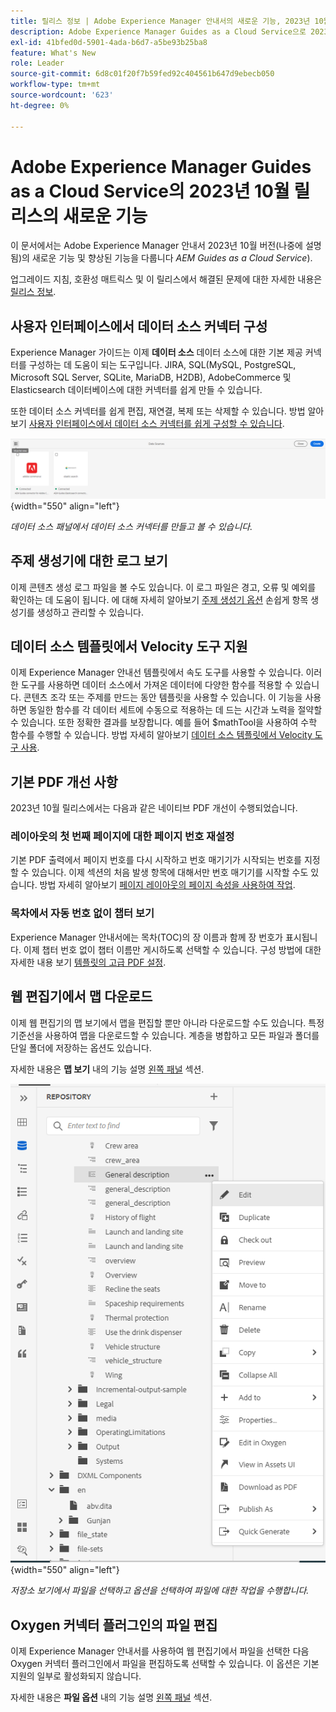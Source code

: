 ```yaml
---
title: 릴리스 정보 | Adobe Experience Manager 안내서의 새로운 기능, 2023년 10월 릴리스
description: Adobe Experience Manager Guides as a Cloud Service으로 2023년 10월 릴리스의 새로운 기능과 향상된 기능을 알아보십시오.
exl-id: 41bfed0d-5901-4ada-b6d7-a5be93b25ba8
feature: What's New
role: Leader
source-git-commit: 6d8c01f20f7b59fed92c404561b647d9ebecb050
workflow-type: tm+mt
source-wordcount: '623'
ht-degree: 0%

---
```


# Adobe Experience Manager Guides as a Cloud Service의 2023년 10월 릴리스의 새로운 기능

이 문서에서는 Adobe Experience Manager 안내서 2023년 10월 버전(나중에 설명됨)의 새로운 기능 및 향상된 기능을 다룹니다 *AEM Guides as a Cloud Service*).

업그레이드 지침, 호환성 매트릭스 및 이 릴리스에서 해결된 문제에 대한 자세한 내용은 [릴리스 정보](release-notes-2023-10-0.md).


## 사용자 인터페이스에서 데이터 소스 커넥터 구성

Experience Manager 가이드는 이제 **데이터 소스** 데이터 소스에 대한 기본 제공 커넥터를 구성하는 데 도움이 되는 도구입니다. JIRA, SQL(MySQL, PostgreSQL, Microsoft SQL Server, SQLite, MariaDB, H2DB), AdobeCommerce 및 Elasticsearch 데이터베이스에 대한 커넥터를 쉽게 만들 수 있습니다.

또한 데이터 소스 커넥터를 쉽게 편집, 재연결, 복제 또는 삭제할 수 있습니다. 방법 알아보기 [사용자 인터페이스에서 데이터 소스 커넥터를 쉽게 구성할 수 있습니다](../cs-install-guide/conf-data-source-connector-tools.md).

![데이터 소스 패널에 나열된 데이터 소스 커넥터](assets/data-sources-create-window.png){width="550" align="left"}

*데이터 소스 패널에서 데이터 소스 커넥터를 만들고 볼 수 있습니다.*

## 주제 생성기에 대한 로그 보기

이제 콘텐츠 생성 로그 파일을 볼 수도 있습니다. 이 로그 파일은 경고, 오류 및 예외를 확인하는 데 도움이 됩니다.  에 대해 자세히 알아보기 [주제 생성기 옵션](../user-guide/web-editor-content-snippet.md#options-for-a-topic-generator) 손쉽게 항목 생성기를 생성하고 관리할 수 있습니다.

## 데이터 소스 템플릿에서 Velocity 도구 지원

이제 Experience Manager 안내선 템플릿에서 속도 도구를 사용할 수 있습니다. 이러한 도구를 사용하면 데이터 소스에서 가져온 데이터에 다양한 함수를 적용할 수 있습니다. 콘텐츠 조각 또는 주제를 만드는 동안 템플릿을 사용할 수 있습니다. 이 기능을 사용하면 동일한 함수를 각 데이터 세트에 수동으로 적용하는 데 드는 시간과 노력을 절약할 수 있습니다.  또한 정확한 결과를 보장합니다.
예를 들어 $mathTool을 사용하여 수학 함수를 수행할 수 있습니다.
방법 자세히 알아보기 [데이터 소스 템플릿에서 Velocity 도구 사용](../user-guide/web-editor-content-snippet.md#use-velocity-tools).


## 기본 PDF 개선 사항

2023년 10월 릴리스에서는 다음과 같은 네이티브 PDF 개선이 수행되었습니다.

### 레이아웃의 첫 번째 페이지에 대한 페이지 번호 재설정

기본 PDF 출력에서 페이지 번호를 다시 시작하고 번호 매기기가 시작되는 번호를 지정할 수 있습니다. 이제 섹션의 처음 발생 항목에 대해서만 번호 매기기를 시작할 수도 있습니다.
방법 자세히 알아보기 [페이지 레이아웃의 페이지 속성을 사용하여 작업](../native-pdf/design-page-layout.md#page-props-page-layout).


### 목차에서 자동 번호 없이 챕터 보기

Experience Manager 안내서에는 목차(TOC)의 장 이름과 함께 장 번호가 표시됩니다. 이제 챕터 번호 없이 챕터 이름만 게시하도록 선택할 수 있습니다. 구성 방법에 대한 자세한 내용 보기 [템플릿의 고급 PDF 설정](../native-pdf/components-pdf-template.md#advanced-pdf-settings).

## 웹 편집기에서 맵 다운로드

이제 웹 편집기의 맵 보기에서 맵을 편집할 뿐만 아니라 다운로드할 수도 있습니다. 특정 기준선을 사용하여 맵을 다운로드할 수 있습니다. 계층을 병합하고 모든 파일과 폴더를 단일 폴더에 저장하는 옵션도 있습니다.

자세한 내용은 **맵 보기** 내의 기능 설명 [왼쪽 패널](../user-guide/web-editor-features.md#id2051EA0M0HS) 섹션.

![저장소 보기에 있는 파일의 옵션 메뉴](assets/options-menu-repo-view-file-level-2310.png){width="550" align="left"}

*저장소 보기에서 파일을 선택하고 옵션을 선택하여 파일에 대한 작업을 수행합니다.*

## Oxygen 커넥터 플러그인의 파일 편집

이제 Experience Manager 안내서를 사용하여 웹 편집기에서 파일을 선택한 다음 Oxygen 커넥터 플러그인에서 파일을 편집하도록 선택할 수 있습니다. 이 옵션은 기본 지원의 일부로 활성화되지 않습니다.

자세한 내용은 **파일 옵션** 내의 기능 설명 [왼쪽 패널](../user-guide/web-editor-features.md#id2051EA0M0HS) 섹션.
